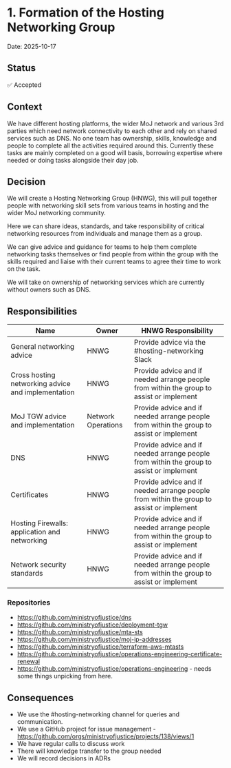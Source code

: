 # 1. Formation of the Hosting Networking Group

Date: 2025-10-17

## Status

✅ Accepted

## Context

We have different hosting platforms, the wider MoJ network and various 3rd parties which need network connectivity to each other and rely on shared services such as DNS.  No one team has ownership, skills, knowledge and people to complete all the activities required around this.  Currently these tasks are mainly completed on a good will basis, borrowing expertise where needed or doing tasks alongside their day job. 

## Decision

We will create a Hosting Networking Group (HNWG), this will pull together people with networking skill sets from various teams in hosting and the wider MoJ networking community. 

Here we can share ideas, standards, and take responsibility of critical networking resources from individuals and manage them as a group.   

We can give advice and guidance for teams to help them complete networking tasks themselves or find people from within the group with the skills required and liaise with their current teams to agree their time to work on the task. 

We will take on ownership of networking services which are currently without owners such as DNS. 

## Responsibilities

| Name | Owner | HNWG Responsibility |
|---|---|---|
|General networking advice |HNWG|Provide advice via the #hosting-networking Slack | channel |
|Cross hosting networking advice and implementation |HNWG |Provide advice and if needed arrange people from within the group to assist or implement |
|MoJ TGW advice and implementation|Network Operations|Provide advice and if needed arrange people from within the group to assist or implement |
|DNS |HNWG |Provide advice and if needed arrange people from within the group to assist or implement |
|Certificates |HNWG |Provide advice and if needed arrange people from within the group to assist or implement |
|Hosting Firewalls: application and networking|HNWG |Provide advice and if needed arrange people from within the group to assist or implement |
|Network security standards|HNWG |Provide advice and if needed arrange people from within the group to assist or implement |

### Repositories
 - https://github.com/ministryofjustice/dns 
 - https://github.com/ministryofjustice/deployment-tgw 
 - https://github.com/ministryofjustice/mta-sts 
 - https://github.com/ministryofjustice/moj-ip-addresses 
 - https://github.com/ministryofjustice/terraform-aws-mtasts 
 - https://github.com/ministryofjustice/operations-engineering-certificate-renewal 
 - https://github.com/ministryofjustice/operations-engineering - needs some things unpicking from here.

## Consequences

 - We use the #hosting-networking channel for queries and communication. 
 - We use a GitHub project for issue management - https://github.com/orgs/ministryofjustice/projects/138/views/1
 - We have regular calls to discuss work
 - There will knowledge transfer to the group needed
 - We will record decisions in ADRs
